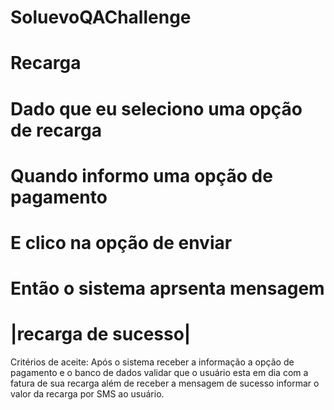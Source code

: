 # SoluevoQAChallenge
# Recarga
# Dado que eu seleciono uma opção de recarga
# Quando informo uma opção de pagamento
# E clico na opção de enviar
# Então o sistema aprsenta mensagem
# |recarga de sucesso|

Critérios de aceite:
Após o sistema receber a informação a opção de pagamento e o banco de dados validar que o usuário esta em dia com a fatura de sua recarga além de receber a mensagem de sucesso informar o valor da recarga por SMS ao usuário.
